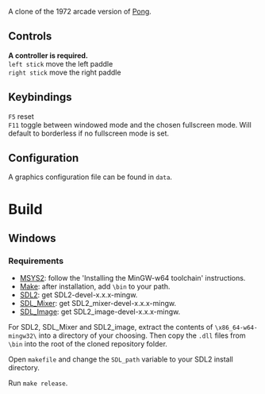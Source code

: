 A clone of the 1972 arcade version of [Pong](https://en.wikipedia.org/wiki/Pong?&useskin=vector).

## Controls
**A controller is required.**  
`left stick` move the left paddle  
`right stick` move the right paddle

## Keybindings
`F5` reset  
`F11` toggle between windowed mode and the chosen fullscreen mode. Will default to borderless if no fullscreen mode is set.

## Configuration
A graphics configuration file can be found in `data`.  

# Build
## Windows
### Requirements
- [MSYS2](https://code.visualstudio.com/docs/cpp/config-mingw#_installing-the-mingww64-toolchain): follow the 'Installing the MinGW-w64 toolchain' instructions.
- [Make](https://gnuwin32.sourceforge.net/packages/make.htm): after installation, add `\bin` to your path.
- [SDL2](https://github.com/libsdl-org/SDL/releases/latest): get SDL2-devel-x.x.x-mingw.
- [SDL_Mixer](https://github.com/libsdl-org/SDL_mixer/releases/latest): get SDL2_mixer-devel-x.x.x-mingw.
- [SDL_Image](https://github.com/libsdl-org/SDL_image/releases/latest): get SDL2_image-devel-x.x.x-mingw.

For SDL2, SDL_Mixer and SDL2_image, extract the contents of `\x86_64-w64-mingw32\` into a directory of your choosing. Then copy the `.dll` files from `\bin` into the root of the cloned repository folder.

Open `makefile` and change the `SDL_path` variable to your SDL2 install directory.

Run `make release`.
